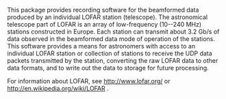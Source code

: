 This package provides recording software for the beamformed data produced by an individual LOFAR station (telescope).  The astronomical telescope part of LOFAR is an array of low-frequency (10--240 MHz) stations constructed in Europe.  Each station can transmit about 3.2 Gb/s of data observed in the beamformed data mode of operation of the stations.  This software provides a means for astronomers with access to an individual LOFAR station or collection of stations to receive the UDP data packets transmitted by the station, converting the raw LOFAR data to other data formats, and to write out the data to storage for future processing.

For information about LOFAR, see http://www.lofar.org/ or http://en.wikipedia.org/wiki/LOFAR .